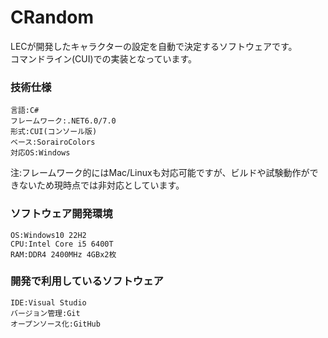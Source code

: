 # CRandom
LECが開発したキャラクターの設定を自動で決定するソフトウェアです。<br />
コマンドライン(CUI)での実装となっています。<br />

### 技術仕様
    言語:C#
    フレームワーク:.NET6.0/7.0
    形式:CUI(コンソール版)
    ベース:SorairoColors
    対応OS:Windows
注:フレームワーク的にはMac/Linuxも対応可能ですが、ビルドや試験動作ができないため現時点では非対応としています。<br />

### ソフトウェア開発環境
    OS:Windows10 22H2
    CPU:Intel Core i5 6400T
    RAM:DDR4 2400MHz 4GBx2枚

### 開発で利用しているソフトウェア
    IDE:Visual Studio
    バージョン管理:Git
    オープンソース化:GitHub
